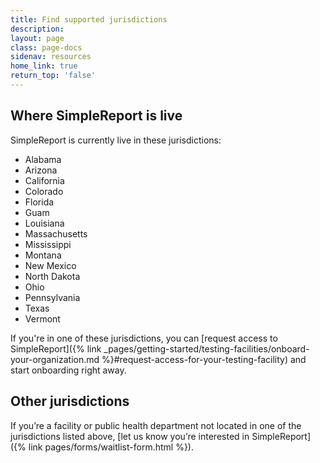 ```yaml
---
title: Find supported jurisdictions
description:
layout: page
class: page-docs
sidenav: resources
home_link: true
return_top: 'false'
---
```


## Where SimpleReport is live
SimpleReport is currently live in these jurisdictions:
- Alabama
- Arizona
- California
- Colorado
- Florida
- Guam
- Louisiana
- Massachusetts
- Mississippi
- Montana
- New Mexico
- North Dakota
- Ohio
- Pennsylvania
- Texas
- Vermont

If you're in one of these jurisdictions, you can [request access to SimpleReport]({% link _pages/getting-started/testing-facilities/onboard-your-organization.md %}#request-access-for-your-testing-facility) and start onboarding right away.

## Other jurisdictions
If you’re a facility or public health department not located in one of the jurisdictions listed above, [let us know you’re interested in SimpleReport]({% link pages/forms/waitlist-form.html %}).
